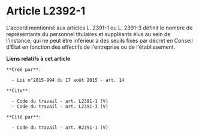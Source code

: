 # Article L2392-1

L'accord mentionné aux articles L. 2391-1 ou L. 2391-3 définit le nombre de représentants du personnel titulaires et
suppléants élus au sein de l'instance, qui ne peut être inférieur à des seuils fixés par décret en Conseil d'Etat en fonction
des effectifs de l'entreprise ou de l'établissement.

**Liens relatifs à cet article**

	**Créé par**:

	  - Loi n°2015-994 du 17 août 2015 - art. 14

	**Cite**:

	  - Code du travail - art. L2391-1 (V)
	  - Code du travail - art. L2391-3 (V)

	**Cité par**:

	  - Code du travail - art. R2391-1 (V)
